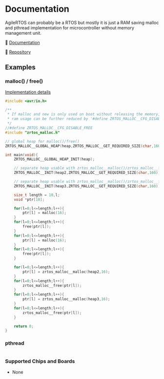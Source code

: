 Documentation
============

AgileRTOS can probably be a RTOS but mostly it is just a RAM saving malloc and pthread implementation for microcontroller without memory management unit.

 🔗 [Documentation](http://agilertos.com)

 🔗 [Repository](https://github.com/ykat-UG-haftungsbeschrankt/agilertos)

Examples
------------

### malloc() / free() ###

[Implementation details](http://agilertos.com/zrtos__malloc_8h.html)

```C
#include <avr/io.h>

/**
 * If malloc and new is only used on boot without releasing the memory, code and
 * ram usage can be further reduced by '#define ZRTOS_MALLOC__CFG_DISABLE_FREE'.
 */
//#define ZRTOS_MALLOC__CFG_DISABLE_FREE
#include "zrtos_malloc.h"

// global heap for malloc()/free()
ZRTOS_MALLOC__GLOBAL_HEAP(heap,ZRTOS_MALLOC__GET_REQUIRED_SIZE(char,160));

int main(void){
	ZRTOS_MALLOC__GLOBAL_HEAP_INIT(heap);

	// separate heap usable with zrtos_malloc__malloc()/zrtos_malloc__free()
	ZRTOS_MALLOC__INIT(heap2,ZRTOS_MALLOC__GET_REQUIRED_SIZE(char,160));

	// separate heap usable with zrtos_malloc__malloc()/zrtos_malloc__free()
	ZRTOS_MALLOC__INIT(heap3,ZRTOS_MALLOC__GET_REQUIRED_SIZE(char,160));

	size_t length = 10,l;
	void *ptr[10];

	for(l=0;l<=length;l++){
		ptr[l] = malloc(16);
	}
	for(l=0;l<=length;l++){
		free(ptr[l]);
	}
	for(l=0;l<=length;l++){
		ptr[l] = malloc(16);
	}
	for(l=0;l<=length;l++){
		free(ptr[l]);
	}

	for(l=0;l<=length;l++){
		ptr[l] = zrtos_malloc__malloc(heap2,16);
	}
	for(l=0;l<=length;l++){
		zrtos_malloc__free(ptr[l]);
	}
	for(l=0;l<=length;l++){
		ptr[l] = zrtos_malloc__malloc(heap3,16);
	}
	for(l=0;l<=length;l++){
		zrtos_malloc__free(ptr[l]);
	}

	return 0;
}
```

### pthread ###
```C
```

### Supported Chips and Boards ###

  * None